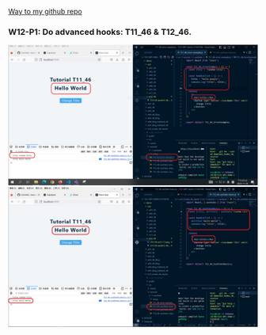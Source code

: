[Way to my github repo](https://github.com/marx-w/1121-WP1-demo-211410146.git)

### W12-P1: Do advanced hooks: T11_46 & T12_46.

![W12-P1](./231129_w12-1.1.png)
![W12-P2](./231129_w12-1.2.png)
